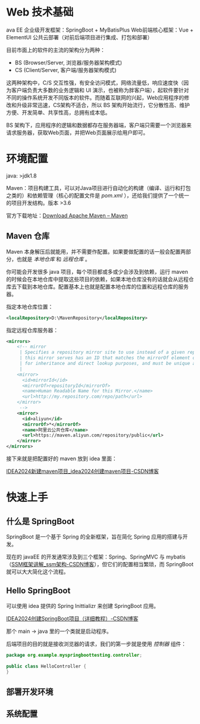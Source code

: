 # Web 技术基础

ava EE 企业级开发框架：SpringBoot + MyBatisPlus
Web前端核心框架：Vue + ElementUI
公共云部署（对前后端项目进行集成、打包和部署）

目前市面上的软件的主流的架构分为两种：
- BS (Browser/Server, 浏览器/服务器架构模式)
- CS (Client/Server, 客户端/服务器架构模式)

这两种架构中，C/S 交互性强，有安全访问模式，网络流量低，响应速度快（因为客户端负责大多数的业务逻辑和 UI 演示，也被称为胖客户端），起软件要针对不同的操作系统开发不同版本的软件。而随着互联网的兴起，Web应用程序的修改和升级非常迅速，CS架构不适合，所以 BS 架构开始流行，它分散性高、维护方便、开发简单、共享性高，总拥有成本低。

BS 架构下，应用程序的逻辑和数据都存在服务器端，客户端只需要一个浏览器来请求服务器，获取Web页面，并把Web页面展示给用户即可。

# 环境配置

java: >jdk1.8

Maven：项目构建工具，可以对Java项目进行自动化的构建（编译、运行和打包之类的）和依赖管理（核心的配置文件是 *pom.xml* ），还给我们提供了一个统一的项目开发结构。版本 >3.6

官方下载地址：[Download Apache Maven – Maven](https://maven.apache.org/download.cgi)

## Maven 仓库

Maven 本身解压后就能用，并不需要作配置。如果要做配置的话一般会配置两部分，也就是 *本地仓库* 和 *远程仓库* 。

你可能会开发很多 java 项目，每个项目都或多或少会涉及到依赖，运行 maven 的时候会在本地仓库中提取这些项目的依赖，如果本地仓库没有的话就会从远程仓库去下载到本地仓库。配置基本上也就是配置本地仓库的位置和远程仓库的服务器。

指定本地仓库位置：

```xml title=conf/settings.xml
<localRepository>D:\MavenRepository</localRepository>
```

指定远程仓库服务器：

```xml title=conf/settings.xml
<mirrors>
	<!-- mirror
	 | Specifies a repository mirror site to use instead of a given repository. The repository that
	 | this mirror serves has an ID that matches the mirrorOf element of this mirror. IDs are used
	 | for inheritance and direct lookup purposes, and must be unique across the set of mirrors.
	 |
	<mirror>
	  <id>mirrorId</id>
	  <mirrorOf>repositoryId</mirrorOf>
	  <name>Human Readable Name for this Mirror.</name>
	  <url>http://my.repository.com/repo/path</url>
	</mirror>
	 -->
	<mirror>
      <id>aliyun</id>
      <mirrorOf>*</mirrorOf>
      <name>阿里云公共仓库</name>
      <url>https://maven.aliyun.com/repository/public</url>
    </mirror>
</mirrors>
```

接下来就是把配置好的 maven 放到 idea 里面：

[IDEA2024新建maven项目_idea2024创建maven项目-CSDN博客](https://blog.csdn.net/m0_74283019/article/details/143334394)

# 快速上手

## 什么是 SpringBoot

SpringBoot 是一个基于 Spring 的全新框架，旨在简化 Spring 应用的搭建与开发。

现在的 javaEE 的开发通常涉及到三个框架：Spring、SpringMVC 与 mybatis（[SSM框架讲解_ssm架构-CSDN博客](https://blog.csdn.net/weixin_45650003/article/details/121623824)），但它们的配置相当繁琐，而 SpringBoot 就可以大大简化这个流程。

## Hello SpringBoot

可以使用 idea 提供的 Spring Inittializr 来创建 SpringBoot 应用。

[IDEA2024创建SpringBoot项目（详细教程）-CSDN博客](https://blog.csdn.net/2401_87463146/article/details/142342236)

那个  main -> java 里的一个类就是启动程序。

后端项目的目的就是接收浏览器的请求，我们的第一步就是使用 *控制器* 组件：

```java
package org.example.myspringboottesting.controller;  
  
public class HelloController {  
}
```

## 部署开发环境

## 系统配置